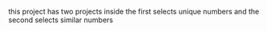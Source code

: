 this project has two projects inside the first selects unique numbers and the second selects similar numbers
